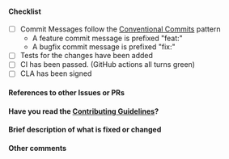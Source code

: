 <!--
Thank you for sending the PR! We appreciate you spending the time to work on these changes.

Help us understand your motivation by explaining why you decided to make this change.

You can learn more about contributing to Wechaty gRPC here: https://github.com/wechaty/grpc/blob/master/CONTRIBUTING.md

Happy contributing!

-->

#### Checklist

- [ ] Commit Messages follow the [Conventional Commits](https://conventionalcommits.org/) pattern
  - A feature commit message is prefixed "feat:"
  - A bugfix commit message is prefixed "fix:"
- [ ] Tests for the changes have been added
- [ ] CI has been passed. (GitHub actions all turns green)
- [ ] CLA has been signed

#### References to other Issues or PRs

<!-- If this pull request fixes an issue, write "Fixes #NNNN" in that exact
format, e.g. "Fixes #1234" (see
https://tinyurl.com/auto-closing for more information). Also, please
write a comment on that issue linking back to this pull request once it is
open. -->

#### Have you read the [Contributing Guidelines](https://github.com/wechaty/grpc/blob/master/CONTRIBUTING.md)?

#### Brief description of what is fixed or changed

#### Other comments

<!--
    Don't forget about CHANGELOG!

    Changelog entry format:
    - [#<PR-id>](<PR-URL>) Wechaty gRPC <Component> ...

    <PR-id> Id of your pull request.
    <PR-URL> URL of your PR such as https://github.com/wechaty/grpc/pull/<PR-id>
    <Component> Component affected by your changes such as csharp, go, java, etc.
-->

